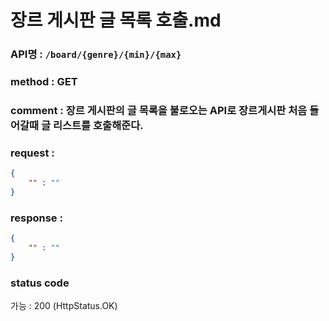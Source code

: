 # 장르 게시판 글 목록 호출.md
### API명 : `/board/{genre}/{min}/{max}`

### method : GET

### comment : 장르 게시판의 글 목록을 불로오는 API로 장르게시판 처음 들어갈때 글 리스트를 호출해준다.

### request :
~~~json
{
    "" : ""
}
~~~

### response :
~~~json
{
    "" : ""
}
~~~
### status code
가능 : 200 (HttpStatus.OK)